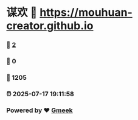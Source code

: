 # 谋欢 :link: https://mouhuan-creator.github.io 
### :page_facing_up: [2](https://mouhuan-creator.github.io/tag.html) 
### :speech_balloon: 0 
### :hibiscus: 1205 
### :alarm_clock: 2025-07-17 19:11:58 
### Powered by :heart: [Gmeek](https://github.com/Meekdai/Gmeek)
